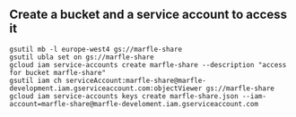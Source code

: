 Create a bucket and a service account to access it
--------------------------------------------------

```
gsutil mb -l europe-west4 gs://marfle-share
gsutil ubla set on gs://marfle-share
gcloud iam service-accounts create marfle-share --description "access for bucket marfle-share"
gsutil iam ch serviceAccount:marfle-share@marfle-development.iam.gserviceaccount.com:objectViewer gs://marfle-share
gcloud iam service-accounts keys create marfle-share.json --iam-account=marfle-share@marfle-develoment.iam.gserviceaccount.com
```
